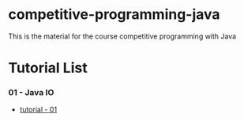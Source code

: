 # competitive-programming-java
This is the material for the course competitive programming with Java

# Tutorial List

### 01 - Java IO

  * [tutorial - 01](https://javameweb.wordpress.com/2017/06/10/competitive-programming-with-java-io)

